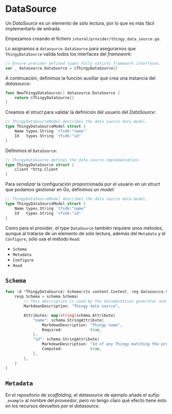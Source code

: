 # DataSource

Un *DataSource* es un elemento de sólo lectura, por lo que es más fácil implementarlo de entrada.

Empezamos creando el fichero `interal/provider/thingy_data_source.go`.

Lo asignamos a `datasource.DataSource` para asegurarnos que `ThingyDataSource` valida todos los interfaces del *framework*:

```go
// Ensure provider defined types fully satisfy framework interfaces.
var _ datasource.DataSource = &ThingyDataSource{}
```

A continuación, definimos la función auxiliar que crea una instancia del *datasource*:

```go
func NewThingyDataSource() datasource.DataSource {
    return &ThingyDataSource{}
}
```

Creamos el *struct* para validar la definición del usuario del *DataSource*:

```go
// ThingyDataSourceModel describes the data source data model.
type ThingyDataSourceModel struct {
    Name types.String `tfsdk:"name"`
    Id   types.String `tfsdk:"id"`
}
```

Definimos el `DataSource`:

```go
// ThingyDataSource defines the data source implementation.
type ThingyDataSource struct {
    client *http.Client
}
```

Para *serializar* la configuración proporcionada por el usuario en un *struct* que podamos gestionar en Go, definimos un *model*:

```go
// ThingyDataSourceModel describes the data source data model.
type ThingyDataSourceModel struct {
    Name types.String `tfsdk:"name"`
    Id   types.String `tfsdk:"id"`
}
```

Como para el *provider*, el *type* `DataSource` también requiere unos métodos, aunque al tratarse de un elemento de sólo lectura, además del `Metadata` y el `Configure`, sólo usa el método `Read`:

- `Schema`
- `Metadata`
- `Configure`
- `Read`

## `Schema`

```go
func (d *ThingyDataSource) Schema(ctx context.Context, req datasource.SchemaRequest, resp *datasource.SchemaResponse) {
    resp.Schema = schema.Schema{
        // This description is used by the documentation generator and the language server.
        MarkdownDescription: "Thingy data source",

        Attributes: map[string]schema.Attribute{
            "name": schema.StringAttribute{
                MarkdownDescription: "Thingy name",
                Required:            true,
            },
            "id": schema.StringAttribute{
                MarkdownDescription: "Id of any Thingy matching the provided name",
                Computed:            true,
            },
        },
    }
}
```

## `Metadata`

En el repositorio de *scaffolding*, el *datasource* de ejemplo añade el sufijo `_example` al nombre del *proveedor*, pero no tengo claro qué efecto tiene ésto en los recursos devueltos por el *datasource*.

